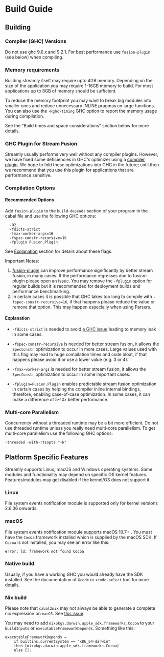 # Build Guide

## Building

### Compiler (GHC) Versions

Do not use ghc 9.0.x and 9.2.1.  For best performance use
`fusion-plugin` (see below) when compiling.

### Memory requirements

Building streamly itself may require upto 4GB memory. Depending on the
size of the application you may require 1-16GB memory to build. For most
applications up to 8GB of memory should be sufficient.

To reduce the memory footprint you may want to break big modules
into smaller ones and reduce unnecessary INLINE pragmas on large
functions. You can also use the `-Rghc-timing` GHC option to report the
memory usage during compilation.

See the "Build times and space considerations" section below for more
details.

### GHC Plugin for Stream Fusion

Streamly usually performs very well without any compiler plugins.
However, we have fixed some deficiencies in GHC's optimizer using a
[compiler plugin](https://github.com/composewell/fusion-plugin).  We
hope to fold these optimizations into GHC in the future; until then we
recommend that you use this plugin for applications that are performance
sensitive.

### Compilation Options

#### Recommended Options

Add `fusion-plugin` to the `build-depends` section of your program in
the cabal file and use the following GHC options:

```
  -O2
  -fdicts-strict
  -fmax-worker-args=16
  -fspec-constr-recursive=16
  -fplugin Fusion.Plugin
```

See [Explanation](#explanation) section for details about these flags.

Important Notes:

1. [fusion-plugin](https://hackage.haskell.org/package/fusion-plugin) can
   improve performance significantly by better stream fusion, in many
   cases. If the performance regresses due to fusion-plugin please open
   an issue.  You may remove the `-fplugin` option for regular builds
   but it is recommended for deployment builds and performance
   benchmarking.
2. In certain cases it is possible that GHC takes too long to compile
   with `-fspec-constr-recursive=16`, if that happens please reduce the
   value or remove that option. This may happen especially when using Parsers.

#### Explanation

* `-fdicts-strict` is needed to avoid [a GHC
issue](https://gitlab.haskell.org/ghc/ghc/issues/17745) leading to
memory leak in some cases.

* `-fspec-constr-recursive` is needed for better stream fusion, it
allows the `SpecConstr` optimization to occur in more cases. Large
values used with this flag may lead to huge compilation times and code
bloat, if that happens please avoid it or use a lower value (e.g. 3 or
4).

* `-fmax-worker-args` is needed for better stream fusion, it allows the
`SpecConstr` optimization to occur in some important cases.

* `-fplugin=Fusion.Plugin` enables predictable stream fusion
optimization in certain cases by helping the compiler inline internal
bindings, therefore, enabling case-of-case optimization. In some cases,
it can make a difference of 5-10x better performance.

### Multi-core Parallelism

Concurrency without a threaded runtime may be a bit more efficient. Do not use
threaded runtime unless you really need multi-core parallelism. To get
multi-core parallelism use the following GHC options:

  `-threaded -with-rtsopts "-N"`

## Platform Specific Features

Streamly supports Linux, macOS and Windows operating systems. Some
modules and functionality may depend on specific OS kernel features.
Features/modules may get disabled if the kernel/OS does not support it.

### Linux

File system events notification module is supported only for kernel versions
2.6.36 onwards.

### macOS

File system events notification module supports macOS 10.7+ . You must
have the ``Cocoa`` framework installed which is supplied by the macOS
SDK.  If ``Cocoa`` is not installed, you may see an error like this:

```
error: ld: framework not found Cocoa
```

### Native build

Usually, if you have a working GHC you would already have the SDK
installed. See the documentation of `Xcode` or `xcode-select` tool for
more details.

### Nix build

Please note that `cabal2nix` may not always be able to generate a complete nix
expression on `macOS`. See [this
issue](https://github.com/NixOS/cabal2nix/issues/470).

You may need to add ``nixpkgs.darwin.apple_sdk.frameworks.Cocoa`` to
your ``buildInputs`` or ``executableFrameworkDepends``. Something like
this:

```
executableFrameworkDepends =
    if builtins.currentSystem == "x86_64-darwin"
    then [nixpkgs.darwin.apple_sdk.frameworks.Cocoa]
    else [];
```
